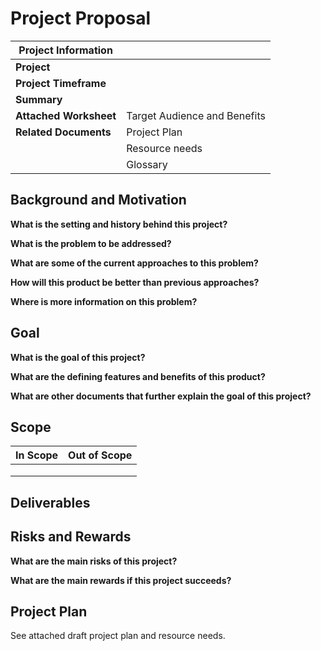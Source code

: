 # Project Proposal

| Project Information    |                              |
| ---------------------- | ---------------------------- |
| **Project**            |                              |
| **Project Timeframe**  |                              |
| **Summary**            |                              |
| **Attached Worksheet** | Target Audience and Benefits |
| **Related Documents**  | Project Plan                 |
|                        | Resource needs               |
|                        | Glossary                     |

## Background and Motivation

[comment]: # (What are the needs or problems that you are trying to address? Why do these needs exist? Why are these problems worth solving? Who is the customer? Write 2-4 paragraphs.)

**What is the setting and history behind this project?**

**What is the problem to be addressed?**

**What are some of the current approaches to this problem?**

**How will this product be better than previous approaches?**

**Where is more information on this problem?**

## Goal

**What is the goal of this project?**

[comment]: # (This should be relatively short since you can reference terms defined above)

**What are the defining features and benefits of this product?**

**What are other documents that further explain the goal of this project?**

[comment]: # (Ex: Mockups, Early User Stories, Comparison with competitors, Draft feature list)

## Scope

[comment]: # (What are the high-level things that you plan to do, and that you will not do? What are your important simplifying assumptions? Try to guard against reasonable misunderstandings that might arise if you did not explain the scope. It can take the form of a paragraph, bullet list, in/out list, and/or UML context diagram.)

| In Scope | Out of Scope |
| ----- | ----- |
|       |       |
|       |       |
|       |       |

## Deliverables

[comment]: # (Briefly list project deliverables. When you are done, what will you deliver to the customer? This can be copied from the draft project plan and simplified to reduce technical detail.)

## Risks and Rewards

[comment]: # (Briefly list and rank major risks. Risks are detailed in the draft project plan. For this proposal document, you should select the most important risks from the project plan and explain them in non-technical terms.)

**What are the main risks of this project?**

**What are the main rewards if this project succeeds?**

## Project Plan

See attached draft project plan and resource needs.
